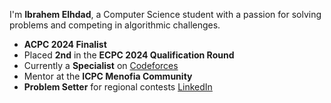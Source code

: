 I'm **Ibrahem Elhdad**, a Computer Science student with a passion for solving problems and competing in algorithmic challenges.

- **ACPC 2024 Finalist**
- Placed **2nd** in the **ECPC 2024 Qualification Round**
- Currently a **Specialist** on [Codeforces](https://codeforces.com/profile/hadad)
- Mentor at the **ICPC Menofia Community**
- **Problem Setter** for regional contests
[LinkedIn](https://www.linkedin.com/in/ibrahem-elhdad-21216226b/)
